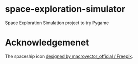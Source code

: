 # space-exploration-simulator
Space Exploration Simulation project to try Pygame

# Acknowledgemenet 
The spaceship icon <a href="http://www.freepik.com">designed by macrovector_official / Freepik</a>.